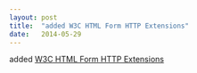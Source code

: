 ```yaml
---
layout: post
title:  "added W3C HTML Form HTTP Extensions"
date:   2014-05-29
---
```


added [W3C HTML Form HTTP Extensions](http://www.w3.org/TR/form-http-extensions/)

